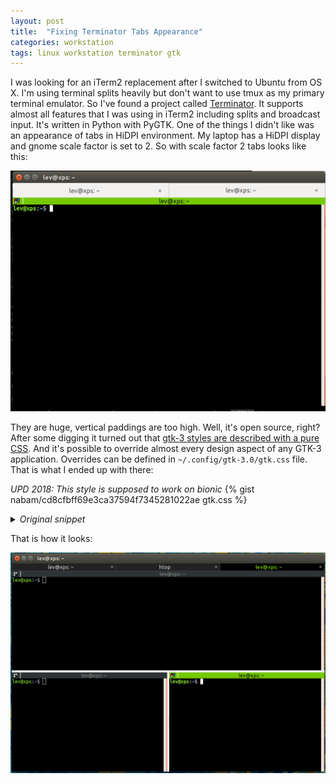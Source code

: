 ```yaml
---
layout: post
title:  "Fixing Terminator Tabs Appearance"
categories: workstation
tags: linux workstation terminator gtk
---
```


I was looking for an iTerm2 replacement after I switched to Ubuntu from OS X.
I'm using terminal splits heavily but don't want to use
tmux as my primary terminal emulator. So I've found a project called
[Terminator](https://gnometerminator.blogspot.ru/p/introduction.html).
It supports almost all features that I was using in iTerm2 including
splits and broadcast input. It's written in Python with PyGTK. One
of the things I didn't like was an appearance of tabs in HiDPI
environment.  My laptop has a HiDPI display and gnome
scale factor is set to 2. So with scale factor 2 tabs looks like this:

![ugly tabs](/assets/images/content/ugly_tabs.png)

<!-- more -->

They are huge, vertical paddings are too high. Well, it's open source, right?
After some digging it turned out that [gtk-3 styles are described with a pure CSS](https://developer.gnome.org/gtk3/stable/chap-css-overview.html).
And it's possible to override almost every design aspect of any GTK-3 application.
Overrides can be defined in `~/.config/gtk-3.0/gtk.css` file. That is what I ended
up with there:

*UPD 2018: This style is supposed to work on bionic*
{% gist nabam/cd8cfbff69e3ca37594f7345281022ae gtk.css %}
<details><summary><i>Original snippet</i></summary>
<p>
{% gist nabam/efcd7e3aaf649a88082a516de5027e89 gtk.css %}
</p>
</details>

That is how it looks:

![neat tabs](/assets/images/content/neat_tabs.png)

